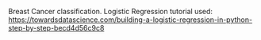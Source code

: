 Breast Cancer classification.
Logistic Regression tutorial used: https://towardsdatascience.com/building-a-logistic-regression-in-python-step-by-step-becd4d56c9c8

